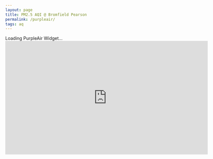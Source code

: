 ```yaml
---
layout: page
title: PM2.5 AQI @ Bromfield Pearson
permalink: /purpleair/
tags: aq
---
```



<div id='PurpleAirWidget_181787_module_AQI_conversion_C0_average_10_layer_standard'>Loading PurpleAir Widget...</div>
<script src='https://www.purpleair.com/pa.widget.js?key=C6RKVFL1HABLW6ZC&module=AQI&conversion=C0&average=10&layer=standard&container=PurpleAirWidget_181787_module_AQI_conversion_C0_average_10_layer_standard'></script>

<iframe src="https://uofnelincoln-my.sharepoint.com/:v:/g/personal/bdavies8_unl_edu/EcZ3c0fBE1lPjjsGdLdusFYBc4RApJunyK8j1V-FZ66WfA?nav=eyJyZWZlcnJhbEluZm8iOnsicmVmZXJyYWxBcHAiOiJTdHJlYW1XZWJBcHAiLCJyZWZlcnJhbFZpZXciOiJTaGFyZURpYWxvZy1MaW5rIiwicmVmZXJyYWxBcHBQbGF0Zm9ybSI6IldlYiIsInJlZmVycmFsTW9kZSI6InZpZXcifX0%3D&e=89PWfO" width="640" height="360" frameborder="0" scrolling="no" allowfullscreen title="Recording.wmv"></iframe>





